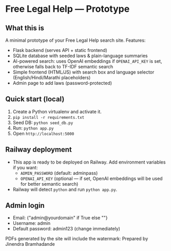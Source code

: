 # Free Legal Help — Prototype

## What this is
A minimal prototype of your Free Legal Help search site. Features:
- Flask backend (serves API + static frontend)
- SQLite database with seeded laws & plain-language summaries
- AI-powered search: uses OpenAI embeddings if `OPENAI_API_KEY` is set, otherwise falls back to TF-IDF semantic search
- Simple frontend (HTML/JS) with search box and language selector (English/Hindi/Marathi placeholders)
- Admin page to add laws (password-protected)

## Quick start (local)
1. Create a Python virtualenv and activate it.
2. `pip install -r requirements.txt`
3. Seed DB: `python seed_db.py`
4. Run: `python app.py`
5. Open `http://localhost:5000`

## Railway deployment
- This app is ready to be deployed on Railway. Add environment variables if you want:
  - `ADMIN_PASSWORD` (default: adminpass)
  - `OPENAI_API_KEY` (optional — if set, OpenAI embeddings will be used for better semantic search)
- Railway will detect `python` and run `python app.py`.

## Admin login
- Email: {"admin@yourdomain" if True else ""}
- Username: admin
- Default password: admin123 (change immediately)



PDFs generated by the site will include the watermark: Prepared by Jinendra Bramhadande
